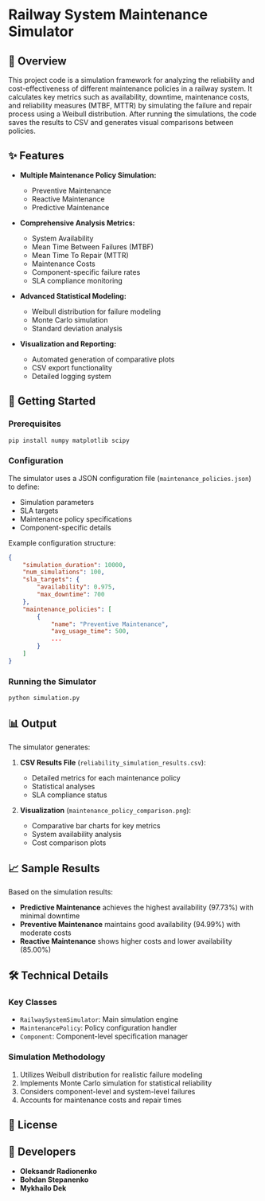 # Railway System Maintenance Simulator

## 🚂 Overview

This project code is a simulation framework for analyzing the reliability and cost-effectiveness of different maintenance policies in a railway system. It calculates key metrics such as availability, downtime, maintenance costs, and reliability measures (MTBF, MTTR) by simulating the failure and repair process using a Weibull distribution. After running the simulations, the code saves the results to CSV and generates visual comparisons between policies.

## ✨ Features

- **Multiple Maintenance Policy Simulation:**
  - Preventive Maintenance
  - Reactive Maintenance
  - Predictive Maintenance

- **Comprehensive Analysis Metrics:**
  - System Availability
  - Mean Time Between Failures (MTBF)
  - Mean Time To Repair (MTTR)
  - Maintenance Costs
  - Component-specific failure rates
  - SLA compliance monitoring

- **Advanced Statistical Modeling:**
  - Weibull distribution for failure modeling
  - Monte Carlo simulation
  - Standard deviation analysis

- **Visualization and Reporting:**
  - Automated generation of comparative plots
  - CSV export functionality
  - Detailed logging system

## 🚀 Getting Started

### Prerequisites

```bash
pip install numpy matplotlib scipy
```

### Configuration

The simulator uses a JSON configuration file (`maintenance_policies.json`) to define:
- Simulation parameters
- SLA targets
- Maintenance policy specifications
- Component-specific details

Example configuration structure:
```json
{
    "simulation_duration": 10000,
    "num_simulations": 100,
    "sla_targets": {
        "availability": 0.975,
        "max_downtime": 700
    },
    "maintenance_policies": [
        {
            "name": "Preventive Maintenance",
            "avg_usage_time": 500,
            ...
        }
    ]
}
```

### Running the Simulator

```bash
python simulation.py
```

## 📊 Output

The simulator generates:

1. **CSV Results File** (`reliability_simulation_results.csv`):
   - Detailed metrics for each maintenance policy
   - Statistical analyses
   - SLA compliance status

2. **Visualization** (`maintenance_policy_comparison.png`):
   - Comparative bar charts for key metrics
   - System availability analysis
   - Cost comparison plots

## 📈 Sample Results

Based on the simulation results:

- **Predictive Maintenance** achieves the highest availability (97.73%) with minimal downtime
- **Preventive Maintenance** maintains good availability (94.99%) with moderate costs
- **Reactive Maintenance** shows higher costs and lower availability (85.00%)

## 🛠️ Technical Details

### Key Classes

- `RailwaySystemSimulator`: Main simulation engine
- `MaintenancePolicy`: Policy configuration handler
- `Component`: Component-level specification manager

### Simulation Methodology

1. Utilizes Weibull distribution for realistic failure modeling
2. Implements Monte Carlo simulation for statistical reliability
3. Considers component-level and system-level failures
4. Accounts for maintenance costs and repair times

## 📝 License

## 🤝 Developers

- **Oleksandr Radionenko**
- **Bohdan Stepanenko**
- **Mykhailo Dek**
